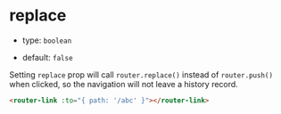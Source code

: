# replace

* type: `boolean`

* default: `false`

Setting `replace` prop will call `router.replace()` instead of `router.push()` when clicked, so the navigation will not leave a history record.

```html
<router-link :to="{ path: '/abc' }"></router-link>
```
